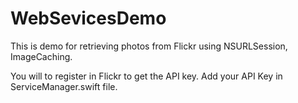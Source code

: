 # WebSevicesDemo

This is demo for retrieving photos from Flickr using NSURLSession, ImageCaching. 

You will to register in Flickr to get the API key. Add your API Key in ServiceManager.swift file. 

